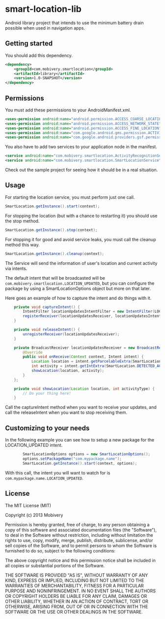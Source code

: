 smart-location-lib
==================

Android library project that intends to use the minimum battery drain possible when used in navigation apps.

Getting started
---------------

You should add this dependency.

````xml
<dependency>
	<groupId>com.mobivery.smartlocation</groupId>
	<artifactId>library</artifactId>
	<version>1.0-SNAPSHOT</version>
</dependency>
````

Permissions
-----------

You must add these permissions to your AndroidManifest.xml. 

````xml
<uses-permission android:name="android.permission.ACCESS_COARSE_LOCATION"/>
<uses-permission android:name="android.permission.ACCESS_NETWORK_STATE"/>
<uses-permission android:name="android.permission.ACCESS_FINE_LOCATION"/>
<uses-permission android:name="com.google.android.gms.permission.ACTIVITY_RECOGNITION"/>
<uses-permission android:name="com.google.android.providers.gsf.permission.READ_GSERVICES"/>

````

You also have to add two services to your application node in the manifest.

````xml
<service android:name="com.mobivery.smartlocation.ActivityRecognitionService"/>
<service android:name="com.mobivery.smartlocation.SmartLocationService"/>
````

Check out the sample project for seeing how it should be in a real situation.

Usage
-----

For starting the location service, you must perform just one call.

````java
SmartLocation.getInstance().start(context);
````

For stopping the location (but with a chance to restarting it) you should use the stop method.

````java
SmartLocation.getInstance().stop(context);
````

For stopping it for good and avoid service leaks, you must call the cleanup method this way.

````java
SmartLocation.getInstance().cleanup(context);
````

The Service will send the information of user's location and current activity via intents.

The default intent that will be broadcasted will be `com.mobivery.smartlocation.LOCATION_UPDATED`, but you can configure the package by using a SmartLocationOptions object but more on that later.

Here goes an example of how to capture the intent and do things with it.

````java
    private void captureIntent() {
        IntentFilter locationUpdatesIntentFilter = new IntentFilter(LOCATION_UPDATED_INTENT);
        registerReceiver(locationUpdatesReceiver, locationUpdatesIntentFilter);
    }

    private void releaseIntent() {
        unregisterReceiver(locationUpdatesReceiver);
    }

    private BroadcastReceiver locationUpdatesReceiver = new BroadcastReceiver() {
        @Override
        public void onReceive(Context context, Intent intent) {
            Location location = intent.getParcelableExtra(SmartLocation.DETECTED_LOCATION_KEY);
            int activity = intent.getIntExtra(SmartLocation.DETECTED_ACTIVITY_KEY, DetectedActivity.UNKNOWN);
            showLocation(location, activity);
        }
    };

    private void showLocation(Location location, int activityType) {
        // Do your thing here!
    }
````

Call the captureIntent method when you want to receive your updates, and call the releaseIntent when you want to stop receiving them. 

Customizing to your needs
-------------------------
In the following example you can see how to setup a new package for the LOCATION_UPDATED intent.

````java
        SmartLocationOptions options = new SmartLocationOptions();
        options.setPackageName("com.mypackage.name");
        SmartLocation.getInstance().start(context, options);
````

With this call, the intent you will want to watch for is `com.mypackage.name.LOCATION_UPDATED`.

License
-------

The MIT License (MIT)

Copyright (c) 2013 Mobivery

Permission is hereby granted, free of charge, to any person obtaining a copy
of this software and associated documentation files (the "Software"), to deal
in the Software without restriction, including without limitation the rights
to use, copy, modify, merge, publish, distribute, sublicense, and/or sell
copies of the Software, and to permit persons to whom the Software is
furnished to do so, subject to the following conditions:

The above copyright notice and this permission notice shall be included in
all copies or substantial portions of the Software.

THE SOFTWARE IS PROVIDED "AS IS", WITHOUT WARRANTY OF ANY KIND, EXPRESS OR
IMPLIED, INCLUDING BUT NOT LIMITED TO THE WARRANTIES OF MERCHANTABILITY,
FITNESS FOR A PARTICULAR PURPOSE AND NONINFRINGEMENT. IN NO EVENT SHALL THE
AUTHORS OR COPYRIGHT HOLDERS BE LIABLE FOR ANY CLAIM, DAMAGES OR OTHER
LIABILITY, WHETHER IN AN ACTION OF CONTRACT, TORT OR OTHERWISE, ARISING FROM,
OUT OF OR IN CONNECTION WITH THE SOFTWARE OR THE USE OR OTHER DEALINGS IN
THE SOFTWARE.

